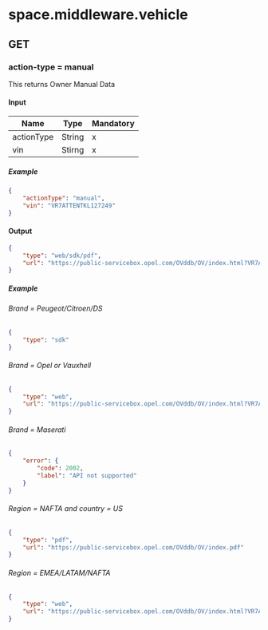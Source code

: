 ﻿# space.middleware.vehicle

## GET

### action-type = manual

This returns Owner Manual Data

#### Input

| Name       | Type   | Mandatory |
|------------|--------|-----------|
| actionType | String | x         |
| vin        | Stirng | x         |

##### Example

```json
{
    "actionType": "manual",
    "vin": "VR7ATTENTKL127249"
}
```

#### Output

```json
{
    "type": "web/sdk/pdf",
    "url": "https://public-servicebox.opel.com/OVddb/OV/index.html?VR7ATTENTKL127249"
}
```

##### Example

###### Brand = Peugeot/Citroen/DS

```json
{
    "type": "sdk"
}
```

###### Brand = Opel or Vauxhell

```json
{
    "type": "web",
    "url": "https://public-servicebox.opel.com/OVddb/OV/index.html?VR7ATTENTKL127249"
}
```

###### Brand = Maserati

```json
{
    "error": {
        "code": 2002,
        "label": "API not supported"
    }
}

```

###### Region = NAFTA and country = US

```json
{
    "type": "pdf",
    "url": "https://public-servicebox.opel.com/OVddb/OV/index.pdf"
}
```

###### Region = EMEA/LATAM/NAFTA

```json
{
    "type": "web",
    "url": "https://public-servicebox.opel.com/OVddb/OV/index.html?VR7ATTENTKL127249"
}
```

